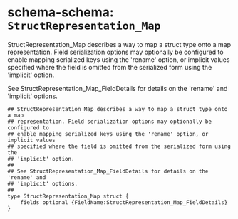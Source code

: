 # schema-schema: `StructRepresentation_Map`

StructRepresentation_Map describes a way to map a struct type onto a map
representation. Field serialization options may optionally be configured to
enable mapping serialized keys using the 'rename' option, or implicit values
specified where the field is omitted from the serialized form using the
'implicit' option.

See StructRepresentation_Map_FieldDetails for details on the 'rename' and
'implicit' options.


```ipldsch
## StructRepresentation_Map describes a way to map a struct type onto a map
## representation. Field serialization options may optionally be configured to
## enable mapping serialized keys using the 'rename' option, or implicit values
## specified where the field is omitted from the serialized form using the
## 'implicit' option.
##
## See StructRepresentation_Map_FieldDetails for details on the 'rename' and
## 'implicit' options.
##
type StructRepresentation_Map struct {
	fields optional {FieldName:StructRepresentation_Map_FieldDetails}
}
```
